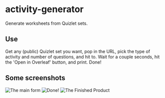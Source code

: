 # activity-generator
Generate worksheets from Quizlet sets.

## Use
Get any (public) Quizlet set you want, pop in the URL, pick the type of activity and number of questions, and hit to. Wait for a couple seconds, hit the 'Open in Overleaf' button, and print. Done!

## Some screenshots
![The main form](https://i.imgur.com/pUJpMry.png)
![Done!](https://i.imgur.com/LDDo0nM.png)
![The Finished Product](https://i.imgur.com/CFSge66.png)


